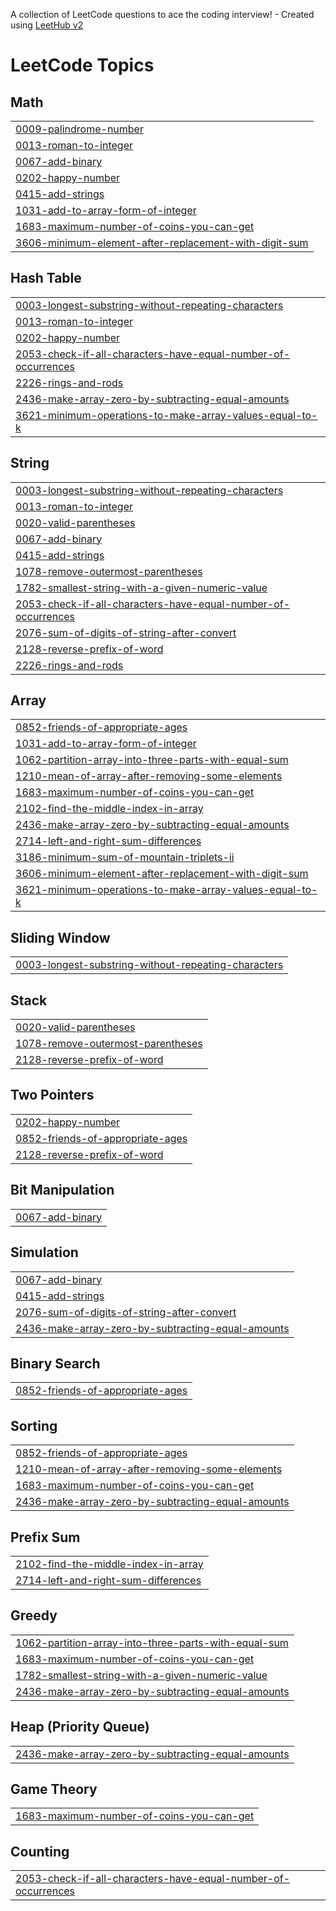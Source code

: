 A collection of LeetCode questions to ace the coding interview! - Created using [LeetHub v2](https://github.com/arunbhardwaj/LeetHub-2.0)
<!---LeetCode Topics Start-->
# LeetCode Topics
## Math
|  |
| ------- |
| [0009-palindrome-number](https://github.com/adhisri2029/LeetCode/tree/master/0009-palindrome-number) |
| [0013-roman-to-integer](https://github.com/adhisri2029/LeetCode/tree/master/0013-roman-to-integer) |
| [0067-add-binary](https://github.com/adhisri2029/LeetCode/tree/master/0067-add-binary) |
| [0202-happy-number](https://github.com/adhisri2029/LeetCode/tree/master/0202-happy-number) |
| [0415-add-strings](https://github.com/adhisri2029/LeetCode/tree/master/0415-add-strings) |
| [1031-add-to-array-form-of-integer](https://github.com/adhisri2029/LeetCode/tree/master/1031-add-to-array-form-of-integer) |
| [1683-maximum-number-of-coins-you-can-get](https://github.com/adhisri2029/LeetCode/tree/master/1683-maximum-number-of-coins-you-can-get) |
| [3606-minimum-element-after-replacement-with-digit-sum](https://github.com/adhisri2029/LeetCode/tree/master/3606-minimum-element-after-replacement-with-digit-sum) |
## Hash Table
|  |
| ------- |
| [0003-longest-substring-without-repeating-characters](https://github.com/adhisri2029/LeetCode/tree/master/0003-longest-substring-without-repeating-characters) |
| [0013-roman-to-integer](https://github.com/adhisri2029/LeetCode/tree/master/0013-roman-to-integer) |
| [0202-happy-number](https://github.com/adhisri2029/LeetCode/tree/master/0202-happy-number) |
| [2053-check-if-all-characters-have-equal-number-of-occurrences](https://github.com/adhisri2029/LeetCode/tree/master/2053-check-if-all-characters-have-equal-number-of-occurrences) |
| [2226-rings-and-rods](https://github.com/adhisri2029/LeetCode/tree/master/2226-rings-and-rods) |
| [2436-make-array-zero-by-subtracting-equal-amounts](https://github.com/adhisri2029/LeetCode/tree/master/2436-make-array-zero-by-subtracting-equal-amounts) |
| [3621-minimum-operations-to-make-array-values-equal-to-k](https://github.com/adhisri2029/LeetCode/tree/master/3621-minimum-operations-to-make-array-values-equal-to-k) |
## String
|  |
| ------- |
| [0003-longest-substring-without-repeating-characters](https://github.com/adhisri2029/LeetCode/tree/master/0003-longest-substring-without-repeating-characters) |
| [0013-roman-to-integer](https://github.com/adhisri2029/LeetCode/tree/master/0013-roman-to-integer) |
| [0020-valid-parentheses](https://github.com/adhisri2029/LeetCode/tree/master/0020-valid-parentheses) |
| [0067-add-binary](https://github.com/adhisri2029/LeetCode/tree/master/0067-add-binary) |
| [0415-add-strings](https://github.com/adhisri2029/LeetCode/tree/master/0415-add-strings) |
| [1078-remove-outermost-parentheses](https://github.com/adhisri2029/LeetCode/tree/master/1078-remove-outermost-parentheses) |
| [1782-smallest-string-with-a-given-numeric-value](https://github.com/adhisri2029/LeetCode/tree/master/1782-smallest-string-with-a-given-numeric-value) |
| [2053-check-if-all-characters-have-equal-number-of-occurrences](https://github.com/adhisri2029/LeetCode/tree/master/2053-check-if-all-characters-have-equal-number-of-occurrences) |
| [2076-sum-of-digits-of-string-after-convert](https://github.com/adhisri2029/LeetCode/tree/master/2076-sum-of-digits-of-string-after-convert) |
| [2128-reverse-prefix-of-word](https://github.com/adhisri2029/LeetCode/tree/master/2128-reverse-prefix-of-word) |
| [2226-rings-and-rods](https://github.com/adhisri2029/LeetCode/tree/master/2226-rings-and-rods) |
## Array
|  |
| ------- |
| [0852-friends-of-appropriate-ages](https://github.com/adhisri2029/LeetCode/tree/master/0852-friends-of-appropriate-ages) |
| [1031-add-to-array-form-of-integer](https://github.com/adhisri2029/LeetCode/tree/master/1031-add-to-array-form-of-integer) |
| [1062-partition-array-into-three-parts-with-equal-sum](https://github.com/adhisri2029/LeetCode/tree/master/1062-partition-array-into-three-parts-with-equal-sum) |
| [1210-mean-of-array-after-removing-some-elements](https://github.com/adhisri2029/LeetCode/tree/master/1210-mean-of-array-after-removing-some-elements) |
| [1683-maximum-number-of-coins-you-can-get](https://github.com/adhisri2029/LeetCode/tree/master/1683-maximum-number-of-coins-you-can-get) |
| [2102-find-the-middle-index-in-array](https://github.com/adhisri2029/LeetCode/tree/master/2102-find-the-middle-index-in-array) |
| [2436-make-array-zero-by-subtracting-equal-amounts](https://github.com/adhisri2029/LeetCode/tree/master/2436-make-array-zero-by-subtracting-equal-amounts) |
| [2714-left-and-right-sum-differences](https://github.com/adhisri2029/LeetCode/tree/master/2714-left-and-right-sum-differences) |
| [3186-minimum-sum-of-mountain-triplets-ii](https://github.com/adhisri2029/LeetCode/tree/master/3186-minimum-sum-of-mountain-triplets-ii) |
| [3606-minimum-element-after-replacement-with-digit-sum](https://github.com/adhisri2029/LeetCode/tree/master/3606-minimum-element-after-replacement-with-digit-sum) |
| [3621-minimum-operations-to-make-array-values-equal-to-k](https://github.com/adhisri2029/LeetCode/tree/master/3621-minimum-operations-to-make-array-values-equal-to-k) |
## Sliding Window
|  |
| ------- |
| [0003-longest-substring-without-repeating-characters](https://github.com/adhisri2029/LeetCode/tree/master/0003-longest-substring-without-repeating-characters) |
## Stack
|  |
| ------- |
| [0020-valid-parentheses](https://github.com/adhisri2029/LeetCode/tree/master/0020-valid-parentheses) |
| [1078-remove-outermost-parentheses](https://github.com/adhisri2029/LeetCode/tree/master/1078-remove-outermost-parentheses) |
| [2128-reverse-prefix-of-word](https://github.com/adhisri2029/LeetCode/tree/master/2128-reverse-prefix-of-word) |
## Two Pointers
|  |
| ------- |
| [0202-happy-number](https://github.com/adhisri2029/LeetCode/tree/master/0202-happy-number) |
| [0852-friends-of-appropriate-ages](https://github.com/adhisri2029/LeetCode/tree/master/0852-friends-of-appropriate-ages) |
| [2128-reverse-prefix-of-word](https://github.com/adhisri2029/LeetCode/tree/master/2128-reverse-prefix-of-word) |
## Bit Manipulation
|  |
| ------- |
| [0067-add-binary](https://github.com/adhisri2029/LeetCode/tree/master/0067-add-binary) |
## Simulation
|  |
| ------- |
| [0067-add-binary](https://github.com/adhisri2029/LeetCode/tree/master/0067-add-binary) |
| [0415-add-strings](https://github.com/adhisri2029/LeetCode/tree/master/0415-add-strings) |
| [2076-sum-of-digits-of-string-after-convert](https://github.com/adhisri2029/LeetCode/tree/master/2076-sum-of-digits-of-string-after-convert) |
| [2436-make-array-zero-by-subtracting-equal-amounts](https://github.com/adhisri2029/LeetCode/tree/master/2436-make-array-zero-by-subtracting-equal-amounts) |
## Binary Search
|  |
| ------- |
| [0852-friends-of-appropriate-ages](https://github.com/adhisri2029/LeetCode/tree/master/0852-friends-of-appropriate-ages) |
## Sorting
|  |
| ------- |
| [0852-friends-of-appropriate-ages](https://github.com/adhisri2029/LeetCode/tree/master/0852-friends-of-appropriate-ages) |
| [1210-mean-of-array-after-removing-some-elements](https://github.com/adhisri2029/LeetCode/tree/master/1210-mean-of-array-after-removing-some-elements) |
| [1683-maximum-number-of-coins-you-can-get](https://github.com/adhisri2029/LeetCode/tree/master/1683-maximum-number-of-coins-you-can-get) |
| [2436-make-array-zero-by-subtracting-equal-amounts](https://github.com/adhisri2029/LeetCode/tree/master/2436-make-array-zero-by-subtracting-equal-amounts) |
## Prefix Sum
|  |
| ------- |
| [2102-find-the-middle-index-in-array](https://github.com/adhisri2029/LeetCode/tree/master/2102-find-the-middle-index-in-array) |
| [2714-left-and-right-sum-differences](https://github.com/adhisri2029/LeetCode/tree/master/2714-left-and-right-sum-differences) |
## Greedy
|  |
| ------- |
| [1062-partition-array-into-three-parts-with-equal-sum](https://github.com/adhisri2029/LeetCode/tree/master/1062-partition-array-into-three-parts-with-equal-sum) |
| [1683-maximum-number-of-coins-you-can-get](https://github.com/adhisri2029/LeetCode/tree/master/1683-maximum-number-of-coins-you-can-get) |
| [1782-smallest-string-with-a-given-numeric-value](https://github.com/adhisri2029/LeetCode/tree/master/1782-smallest-string-with-a-given-numeric-value) |
| [2436-make-array-zero-by-subtracting-equal-amounts](https://github.com/adhisri2029/LeetCode/tree/master/2436-make-array-zero-by-subtracting-equal-amounts) |
## Heap (Priority Queue)
|  |
| ------- |
| [2436-make-array-zero-by-subtracting-equal-amounts](https://github.com/adhisri2029/LeetCode/tree/master/2436-make-array-zero-by-subtracting-equal-amounts) |
## Game Theory
|  |
| ------- |
| [1683-maximum-number-of-coins-you-can-get](https://github.com/adhisri2029/LeetCode/tree/master/1683-maximum-number-of-coins-you-can-get) |
## Counting
|  |
| ------- |
| [2053-check-if-all-characters-have-equal-number-of-occurrences](https://github.com/adhisri2029/LeetCode/tree/master/2053-check-if-all-characters-have-equal-number-of-occurrences) |
<!---LeetCode Topics End-->